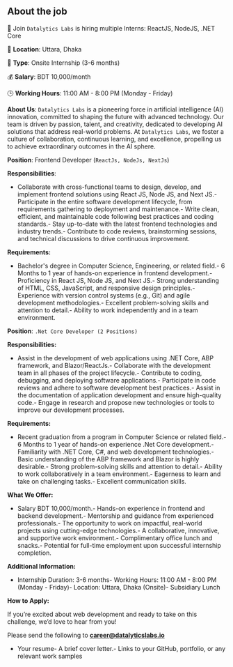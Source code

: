 ## About the job

🚀 Join `Datalytics Labs` is hiring multiple Interns: ReactJS, NodeJS, .NET Core

📍 **Location**: Uttara, Dhaka

💼 **Type**: Onsite Internship (3-6 months)

💰 **Salary**: BDT 10,000/month

🕒 **Working Hours**: 11:00 AM - 8:00 PM (Monday - Friday)

  

**About Us**: `Datalytics Labs` is a pioneering force in artificial intelligence (AI) innovation, committed to shaping the future with advanced technology. Our team is driven by passion, talent, and creativity, dedicated to developing AI solutions that address real-world problems. At `Datalytics Labs`, we foster a culture of collaboration, continuous learning, and excellence, propelling us to achieve extraordinary outcomes in the AI sphere.

  

**Position**: Frontend Developer (`ReactJs, NodeJs, NextJs`)

**Responsibilities**:

- Collaborate with cross-functional teams to design, develop, and implement frontend solutions using React JS, Node JS, and Next JS.- Participate in the entire software development lifecycle, from requirements gathering to deployment and maintenance.- Write clean, efficient, and maintainable code following best practices and coding standards.- Stay up-to-date with the latest frontend technologies and industry trends.- Contribute to code reviews, brainstorming sessions, and technical discussions to drive continuous improvement.

**Requirements:**

- Bachelor's degree in Computer Science, Engineering, or related field.- 6 Months to 1 year of hands-on experience in frontend development.- Proficiency in React JS, Node JS, and Next JS.- Strong understanding of HTML, CSS, JavaScript, and responsive design principles.- Experience with version control systems (e.g., Git) and agile development methodologies.- Excellent problem-solving skills and attention to detail.- Ability to work independently and in a team environment.

  

**Position**: `.Net Core Developer (2 Positions)`

**Responsibilities:**

- Assist in the development of web applications using .NET Core, ABP framework, and Blazor/ReactJs.- Collaborate with the development team in all phases of the project lifecycle.- Contribute to coding, debugging, and deploying software applications.- Participate in code reviews and adhere to software development best practices.- Assist in the documentation of application development and ensure high-quality code.- Engage in research and propose new technologies or tools to improve our development processes.

**Requirements:**

- Recent graduation from a program in Computer Science or related field.- 6 Months to 1 year of hands-on experience .Net Core development.- Familiarity with .NET Core, C#, and web development technologies.- Basic understanding of the ABP framework and Blazor is highly desirable.- Strong problem-solving skills and attention to detail.- Ability to work collaboratively in a team environment.- Eagerness to learn and take on challenging tasks.- Excellent communication skills.

  
**What We Offer:**

- Salary BDT 10,000/month.- Hands-on experience in frontend and backend development.- Mentorship and guidance from experienced professionals.- The opportunity to work on impactful, real-world projects using cutting-edge technologies.- A collaborative, innovative, and supportive work environment.- Complimentary office lunch and snacks.- Potential for full-time employment upon successful internship completion.

  

**Additional Information:**

- Internship Duration: 3-6 months- Working Hours: 11:00 AM - 8:00 PM (Monday - Friday)- Location: Uttara, Dhaka (Onsite)- Subsidiary Lunch

  

**How to Apply:**

If you’re excited about web development and ready to take on this challenge, we’d love to hear from you!

Please send the following to **career@datalyticslabs.io**

- Your resume- A brief cover letter.- Links to your GitHub, portfolio, or any relevant work samples